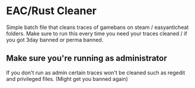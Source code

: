 # EAC/Rust Cleaner

Simple batch file that cleans traces of gamebans on steam / easyanticheat folders.
Make sure to run this every time you need your traces cleaned / if you got 3day banned or perma banned.

Make sure you're running as administrator
---
If you don't run as admin certain traces won't be cleaned such as regedit and privileged files. (Might get you banned again)
